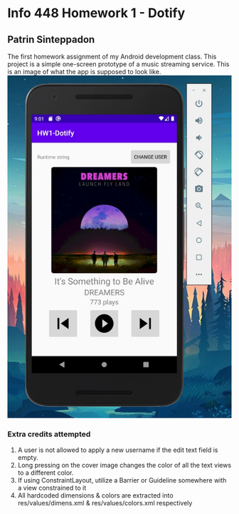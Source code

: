 # Info 448 Homework 1 - Dotify 

## Patrin Sinteppadon

The first homework assignment of my Android development class. This project is a simple one-screen prototype of a music streaming service. This is an image of what the app is supposed to look like.
![Stage 1 of the Dotify homework](runs-on-emulator.jpg)

### Extra credits attempted
1. A user is not allowed to apply a new username if the edit text field is empty.
2. Long pressing on the cover image changes the color of all the text views to a different color.
3. If using ConstraintLayout, utilize a Barrier or Guideline somewhere with a view constrained to it
4. All hardcoded dimensions & colors are extracted into res/values/dimens.xml & res/values/colors.xml respectively